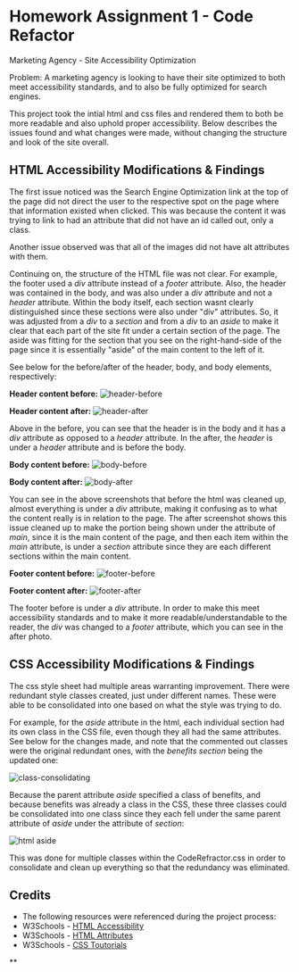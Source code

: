 # Homework Assignment 1 - Code Refactor

Marketing Agency - Site Accessibility Optimization

Problem: A marketing agency is looking to have their site optimized to both meet accessibility standards, and to also be fully optimized for search engines.

This project took the intial html and css files and rendered them to both be more readable and also uphold proper accessibility. Below describes the issues found and what changes were made, without changing the structure and look of the site overall.

## HTML Accessibility Modifications & Findings

The first issue noticed was the Search Engine Optimization link at the top of the page did not direct the user to the respective spot on the page where that information existed when clicked. This was because the content it was trying to link to had an attribute that did not have an id called out, only a class. 

Another issue observed was that all of the images did not have alt attributes with them.

Continuing on, the structure of the HTML file was not clear. For example, the footer used a *div* attribute instead of a *footer* attribute. Also, the header was contained in the body, and was also under a *div* attribute and not a *header* attribute. Within the body itself, each section wasnt clearly distinguished since these sections were also under "div" attributes. So, it was adjusted from a *div* to a *section* and from a *div* to an *aside* to make it clear that each part of the site fit under a certain section of the page. The aside was fitting for the section that you see on the right-hand-side of the page since it is essentially "aside" of the main content to the left of it.

See below for the before/after of the header, body, and body elements, respectively:

**Header content before:**
![header-before](./Assets/images/headerbefore.png)

**Header content after:**
![header-after](./Assets/images/headerafter.png)

Above in the before, you can see that the header is in the body and it has a *div* attribute as opposed to a *header* attribute. In the after, the *header* is under a *header* attribute and is before the body.

**Body content before:**
![body-before](./Assets/images/bodyafter.png)

**Body content after:**
![body-after](./Assets/images/bodyafter.png)

You can see in the above screenshots that before the html was cleaned up, almost everything is under a *div* attribute, making it confusing as to what the content really is in relation to the page. The after screenshot shows this issue cleaned up to make the portion being shown under the attribute of *main*, since it is the main content of the page, and then each item within the *main* attribute, is under a *section* attribute since they are each different sections within the main content.

**Footer content before:**
![footer-before](./Assets/images/footerbefore.png)

**Footer content after:**
![footer-after](./Assets/images/footerafter.png)

The footer before is under a *div* attribute. In order to make this meet accessibility standards and to make it more readable/understandable to the reader, the *div* was changed to a *footer* attribute, which you can see in the after photo.

## CSS Accessibility Modifications & Findings

The css style sheet had multiple areas warranting improvement. There were redundant style classes created, just under different names. These were able to be consolidated into one based on what the style was trying to do.

For example, for the *aside* attribute in the html, each individual section had its own class in the CSS file, even though they all had the same attributes. See below for the changes made, and note that the commented out classes were the original redundant ones, with the *benefits section* being the updated one:

![class-consolidating](./Assets/images/class-consolidating.png)

Because the parent attribute *aside* specified a class of benefits, and because benefits was already a class in the CSS, these three classes could be consolidated into one class since they each fell under the same parent attribute of *aside* under the attribute of *section*:

![html aside](./Assets/images/aside.png)

This was done for multiple classes within the CodeRefractor.css in order to consolidate and clean up everything so that the redundancy was eliminated.


## Credits

* The following resources were referenced during the project process:
* W3Schools - [HTML Accessibility](https://www.w3schools.com/html/html_accessibility.asp "HTML Accessibility") 
* W3Schools - [HTML Attributes](https://www.w3schools.com/tags/ref_attributes.asp "HTML Attributes") 
* W3Schools - [CSS Toutorials](https://www.w3schools.com/css/default.asp "CSS Toutorials")

** 




